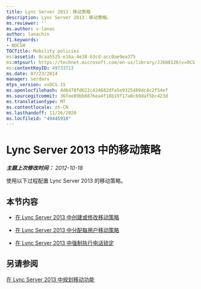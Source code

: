 ```yaml
---
title: Lync Server 2013：移动策略
description: Lync Server 2013：移动策略。
ms.reviewer: ''
ms.author: v-lanac
author: lanachin
f1.keywords:
- NOCSH
TOCTitle: Mobility policies
ms:assetid: 8caa5525-e16a-4e38-b3cd-acc0ae9ea375
ms:mtpsurl: https://technet.microsoft.com/en-us/library/JJ688126(v=OCS.15)
ms:contentKeyID: 49733723
ms.date: 07/23/2014
manager: serdars
mtps_version: v=OCS.15
ms.openlocfilehash: 4d6478fd622c424682dfa5e9325489dc4c2f54ef
ms.sourcegitcommit: 36fee89bb887bea4f18b19f17a8c69daf5bc423d
ms.translationtype: MT
ms.contentlocale: zh-CN
ms.lasthandoff: 11/26/2020
ms.locfileid: "49445910"
---
```

# <a name="mobility-policies-in-lync-server-2013"></a>Lync Server 2013 中的移动策略

<div data-xmlns="http://www.w3.org/1999/xhtml">

<div class="topic" data-xmlns="http://www.w3.org/1999/xhtml" data-msxsl="urn:schemas-microsoft-com:xslt" data-cs="https://msdn.microsoft.com/">

<div data-asp="https://msdn2.microsoft.com/asp">



</div>

<div id="mainSection">

<div id="mainBody">

<span> </span>

_**主题上次修改时间：** 2012-10-18_

使用以下过程配置 Lync Server 2013 的移动策略。

<div>

## <a name="in-this-section"></a>本节内容

  - [在 Lync Server 2013 中创建或修改移动策略](lync-server-2013-create-or-modify-a-mobility-policy.md)

  - [在 Lync Server 2013 中分配每用户移动策略](lync-server-2013-assign-a-per-user-mobility-policy.md)

  - [在 Lync Server 2013 中强制执行电话锁定](lync-server-2013-enforce-phone-locking.md)

</div>

<div>

## <a name="see-also"></a>另请参阅


[在 Lync Server 2013 中规划移动功能](lync-server-2013-planning-for-mobility.md)  
  

</div>

</div>

<span> </span>

</div>

</div>

</div>

